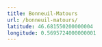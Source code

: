 ```yaml
---
title: Bonneuil-Matours
url: /bonneuil-matours/
latitude: 46.681550200000004
longitude: 0.5695724000000001
---
```

